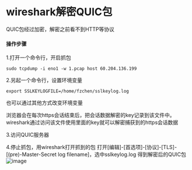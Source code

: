 # wireshark解密QUIC包
QUIC包经过加密，解密之前看不到HTTP等协议
#### 操作步骤
1.打开一个命令行，开启抓包
```
sudo tcpdump -i eno1 -w 1.pcap host 60.204.136.199
```
2.另起一个命令行，设置环境变量
```
export SSLKEYLOGFILE=/home/fzchen/sslkeylog.log
```
也可以通过其他方式改变环境变量

浏览器会在每次https会话结束后，把会话数据解密的key记录到该文件中。wireshark通过访问该文件使用里面的key就可以解密捕获到的https会话数据

3.访问QUIC服务器

4.停止抓包，用wireshark打开抓到的包
打开[编辑]-[首选项]-[协议]-[TLS]-[(pre)-Master-Secret log filename]，选中sslkeylog.log
得到解密后的QUIC包
![image](https://github.com/TheDarkArchmageShangYang/networkLearning/assets/149142839/d8c104ef-0429-4d4d-9f56-3d08d2d474ee)
